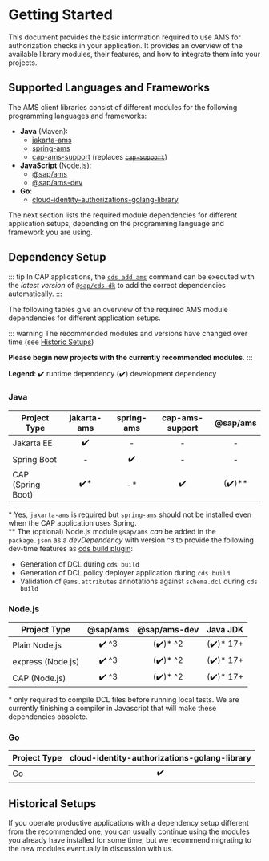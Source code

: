 # Getting Started

This document provides the basic information required to use AMS for authorization checks in your application. It provides an overview of the available library modules, their features, and how to integrate them into your projects.



## Supported Languages and Frameworks

The AMS client libraries consist of different modules for the following programming languages and frameworks:

- **Java** (Maven):
    - [jakarta-ams](./java/jakarta-ams/jakarta-ams.md)
    - [spring-ams](./java/spring-ams/spring-ams.md)
    - [cap-ams-support](./java/cap-ams-support/cap-ams-support.md) (replaces [~~`cap-support`~~](./java/cap-support/cap-support.md))
- **JavaScript** (Node.js):
    - [@sap/ams](./nodejs/sap_ams/sap_ams.md)
    - [@sap/ams-dev](./nodejs/sap_ams-dev/sap_ams-dev.md)
- **Go**:
    - [cloud-identity-authorizations-golang-library](./go/go-ams.md)

The next section lists the required module dependencies for different application setups, depending on the programming language and framework you are using.

## Dependency Setup

::: tip
In CAP applications, the [`cds add ams`](https://cap.cloud.sap/docs/tools/cds-cli#cds-add) command can be executed with the *latest version* of [`@sap/cds-dk`](https://cap.cloud.sap/docs/tools/cds-cli#cli) to add the correct dependencies automatically.
:::

The following tables give an overview of the required AMS module dependencies for different application setups.

::: warning
The recommended modules and versions have changed over time (see [Historic Setups](#historic-setups))

**Please begin new projects with the currently recommended modules**.
:::

**Legend**: ✔️ runtime dependency (✔️) development dependency

### Java

| Project Type                | jakarta-ams | spring-ams | cap-ams-support | @sap/ams    |
|-----------------------------|:-----------:|:----------:|:---------------:|:-----------:|
| Jakarta EE                  |     ✔️      |     -      |        -        |      -
| Spring Boot                 |     -       |     ✔️     |        -        |      -
| CAP (Spring Boot)           |     ✔️\*    |     -\*    |       ✔️        |     (✔️)\*\*

\* Yes, `jakarta-ams` is required but `spring-ams` should not be installed even when the CAP application uses Spring.\
\*\* The (optional) Node.js module `@sap/ams` *can* be added in the `package.json` as a *devDependency* with version `^3` to provide the following dev-time features as [cds build plugin](https://cap.cloud.sap/docs/guides/deployment/custom-builds#custom-build-plugins):
- Generation of DCL during `cds build`
- Generation of DCL policy deployer application during `cds build`
- Validation of `@ams.attributes` annotations against `schema.dcl` during `cds build`

### Node.js

| Project Type        | @sap/ams | @sap/ams-dev   | Java JDK |
|---------------------|:--------:|:--------------:|:----------:|
| Plain Node.js       |   ✔️ ^3  |      (✔️)* ^2    |    (✔️)* 17+
| express (Node.js)   |   ✔️ ^3  |      (✔️)* ^2    |    (✔️)* 17+
| CAP (Node.js)       |   ✔️ ^3  |      (✔️)* ^2    |    (✔️)* 17+

\* only required to compile DCL files before running local tests. We are currently finishing a compiler in Javascript that will make these dependencies obsolete.

### Go

| Project Type | cloud-identity-authorizations-golang-library |
|--------------|:-------------------------------------------:|
| Go           |                    ✔️                        |

## Historical Setups

If you operate productive applications with a dependency setup different from the recommended one, you can usually continue using the modules you already have installed for some time, but we recommend migrating to the new modules eventually in discussion with us.